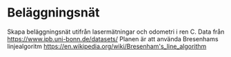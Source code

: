 # Beläggningsnät
Skapa beläggningsnät utifrån lasermätningar och odometri i ren C.
Data från https://www.ipb.uni-bonn.de/datasets/
Planen är att använda Bresenhams linjealgoritm https://en.wikipedia.org/wiki/Bresenham's_line_algorithm
